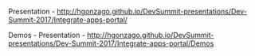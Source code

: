 Presentation - http://hgonzago.github.io/DevSummit-presentations/Dev-Summit-2017/Integrate-apps-portal/

Demos - Presentation - http://hgonzago.github.io/DevSummit-presentations/Dev-Summit-2017/Integrate-apps-portal/Demos
